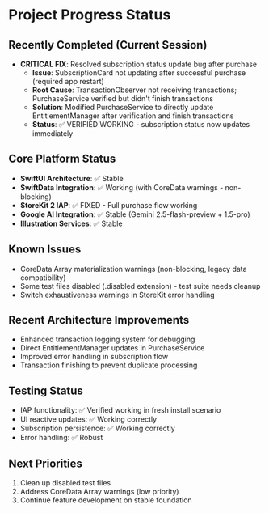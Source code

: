 # Project Progress Status

## Recently Completed (Current Session)
- **CRITICAL FIX**: Resolved subscription status update bug after purchase
  - **Issue**: SubscriptionCard not updating after successful purchase (required app restart)
  - **Root Cause**: TransactionObserver not receiving transactions; PurchaseService verified but didn't finish transactions
  - **Solution**: Modified PurchaseService to directly update EntitlementManager after verification and finish transactions
  - **Status**: ✅ VERIFIED WORKING - subscription status now updates immediately

## Core Platform Status
- **SwiftUI Architecture**: ✅ Stable
- **SwiftData Integration**: ✅ Working (with CoreData warnings - non-blocking)
- **StoreKit 2 IAP**: ✅ FIXED - Full purchase flow working
- **Google AI Integration**: ✅ Stable (Gemini 2.5-flash-preview + 1.5-pro)
- **Illustration Services**: ✅ Stable

## Known Issues
- CoreData Array materialization warnings (non-blocking, legacy data compatibility)
- Some test files disabled (.disabled extension) - test suite needs cleanup
- Switch exhaustiveness warnings in StoreKit error handling

## Recent Architecture Improvements  
- Enhanced transaction logging system for debugging
- Direct EntitlementManager updates in PurchaseService
- Improved error handling in subscription flow
- Transaction finishing to prevent duplicate processing

## Testing Status
- IAP functionality: ✅ Verified working in fresh install scenario
- UI reactive updates: ✅ Working correctly
- Subscription persistence: ✅ Working correctly
- Error handling: ✅ Robust

## Next Priorities
1. Clean up disabled test files
2. Address CoreData Array warnings (low priority)
3. Continue feature development on stable foundation